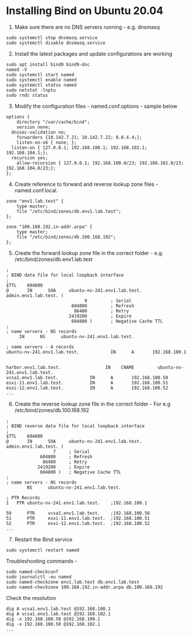 # Installing Bind on Ubuntu 20.04

1. Make sure there are no DNS servers running - e.g. dnsmasq
```console
sudo systemctl stop dnsmasq.service
sudo systemctl disable dnsmasq.service
```

2. Install the latest packages and update configurations are working
```console
sudo apt install bind9 bind9-doc
named -V
sudo systemctl start named
sudo systemctl enable named
sudo systemctl status named
sudo netstat -lnptu
sudo rndc status
```

3. Modify the configuration files - named.conf.options - sample below
```text
options {
	directory "/var/cache/bind";
	version none;
  dnssec-validation no;
	forwarders {10.142.7.21; 10.142.7.22; 8.8.4.4;};
	listen-on-v6 { none; }; 
  listen-on { 127.0.0.1; 192.168.100.1; 192.168.102.1; 192.168.104.1;};
  recursion yes;
	allow-recursion { 127.0.0.1; 192.168.100.0/23; 192.168.102.0/23; 192.168.104.0/23;};
};
```

4. Create reference to forward and reverse lookup zone files - named.conf.local.
```
zone "env1.lab.test" {
    type master;
    file "/etc/bind/zones/db.env1.lab.test";
};

zone "100.168.192.in-addr.arpa" {
    type master;
    file "/etc/bind/zones/db.100.168.192";
};
```

5. Create the forward lookup zone file in the correct folder - e.g. /etc/bind/zones/db.env1.lab.test
```
;
; BIND data file for local loopback interface
;
$TTL    604800
@       IN      SOA     ubuntu-nv-241.env1.lab.test. admin.env1.lab.test. (
                              9         ; Serial
                         604800         ; Refresh
                          86400         ; Retry
                        2419200         ; Expire
                         604800 )       ; Negative Cache TTL
;
; name servers - NS records
     IN      NS      ubuntu-nv-241.env1.lab.test.

; name servers - A records
ubuntu-nv-241.env1.lab.test.            IN      A       192.168.100.1


harbor.env1.lab.test.			      IN 	CNAME	      ubuntu-nv-241.env1.lab.test.
vcsa1.env1.lab.test.            IN      A       192.168.100.50
esxi-11.env1.lab.test.          IN      A       192.168.100.51
esxi-12.env1.lab.test.          IN      A       192.168.100.52
...
```

6. Create the reverse lookup zone file in the correct folder - For e.g /etc/bind/zones/db.100.168.192
```
;
; BIND reverse data file for local loopback interface
;
$TTL	604800
@       IN      SOA     ubuntu-nv-241.env1.lab.test. admin.env1.lab.test. (
			      7		; Serial
			 604800		; Refresh
			  86400		; Retry
			2419200		; Expire
			 604800 )	; Negative Cache TTL
;
; name servers - NS records
     	NS      ubuntu-nv-241.env1.lab.test.

; PTR Records
1	PTR	ubuntu-nv-241.env1.lab.test.	;192.168.100.1

50  	PTR     vcsa1.env1.lab.test.  	;192.168.100.50
51  	PTR     esxi-11.env1.lab.test.  ;192.168.100.51
52  	PTR     esxi-12.env1.lab.test.  ;192.168.100.52
...
```

7. Restart the Bind service
```console
sudo systemctl restart named
```

Troubleshooting commands - 
```console
sudo named-checkconf
sudo journalctl -eu named
sudo named-checkzone env1.lab.test db.env1.lab.test
sudo named-checkzone 100.168.192.in-addr.arpa db.100.168.192
```

Check the resolution
```console
dig A vcsa1.env1.lab.test @192.168.100.1
dig A vcsa1.env1.lab.test @192.168.102.1
dig -x 192.168.100.50 @192.168.100.1
dig -x 192.168.100.50 @192.168.102.1
...
```
